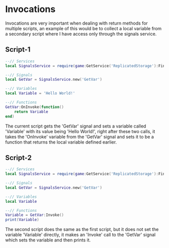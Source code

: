 # Invocations
Invocations are very important when dealing with return methods for multiple scripts, an example of this would be to collect a local variable from a secondary script where I have access only through the signals service.

## Script-1
```lua
--// Services
local SignalsService = require(game:GetService('ReplicatedStorage'):FindFirstChild('SignalsService'))

--// Signals
local GetVar = SignalsService.new('GetVar')

--// Variables
local Variable = 'Hello World!'

--// Functions
GetVar:OnInvoke(function()
	return Variable
end)
```

The current script gets the 'GetVar' signal and sets a variable called 'Variable' with its value being 'Hello World!', right after these two calls, it takes the 'OnInvoke' variable from the 'GetVar' signal and sets it to be a function that returns the local variable defined earlier.

## Script-2
```lua
--// Services
local SignalsService = require(game:GetService('ReplicatedStorage'):FindFirstChild('SignalsService'))

--// Signals
local GetVar = SignalsService.new('GetVar')

--// Variables
local Variable

--// Functions
Variable = GetVar:Invoke()
print(Variable)
```

The second script does the same as the first script, but it does not set the variable 'Variable' directly, it makes an 'Invoke' call to the 'GetVar' signal which sets the variable and then prints it.